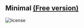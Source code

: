 ## Minimal [(Free version)](https://minimal-kit-react.vercel.app/)

![license](https://img.shields.io/badge/license-MIT-blue.svg)



